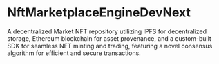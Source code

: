# NftMarketplaceEngineDevNext
A decentralized Market NFT repository utilizing IPFS for decentralized storage, Ethereum blockchain for asset provenance, and a custom-built SDK for seamless NFT minting and trading, featuring a novel consensus algorithm for efficient and secure transactions.

